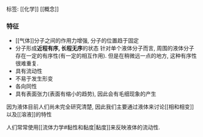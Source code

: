 标签: [[化学]] [[概念]]
### 特征

+ [[气体]]分子之间的作用力增强, 分子的位置趋于固定
+ 分子形成**近程有序, 长程无序**的状态
	针对单个液体分子而言, 周围的液体分子存在一定的有序性(有一定的相互作用). 但是在稍微远一点的地方, 这种有序性很难重复. 
+ 具有流动性
+ 不易于发生形变
+ 各向同性
+ 具有表面张力(表面有缩小的趋势), 因此会有毛细现象的产生

因为液体目前人们尚未完全研究清楚, 因此我们主要通过液体来讨论[[相和相变]]以及[[溶液]]的特性

人们常常使用[[流体力学#黏性和黏度|黏度]]来反映液体的流动性. 